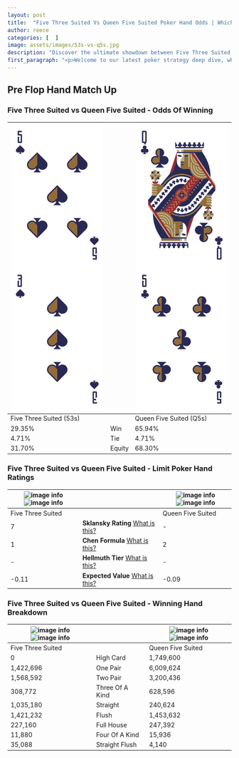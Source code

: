 ```yaml
---
layout: post
title:  "Five Three Suited Vs Queen Five Suited Poker Hand Odds | Which Is The Better Hand In Poker? A Complete Guide"
author: reece
categories: [  ]
image: assets/images/53s-vs-q5s.jpg
description: "Discover the ultimate showdown between Five Three Suited and Queen Five Suited in poker! Uncover the odds, strategies, and scenarios where one hand triumphs over the other. Get ready to up your poker game with this thrilling analysis."
first_paragraph: "<p>Welcome to our latest poker strategy deep dive, where we're pitting two distinct hands against each other in a high-stakes showdown: Five Three Suited vs Queen Five Suited.</p><p>In the dynamic world of poker, every decision counts, and knowing which hand holds the upper hand is key to your success at the table.</p><p>In this article, we'll dissect these two hands, explore the scenarios where one dominates the other, and equip you with the knowledge to make strategic choices that can tip the odds in your favor.</p><p>Get ready to unravel the intriguing dynamics of these poker hands and elevate your game to new heights.</p>"
---
```




[comment]: # (sp0)

## Pre Flop Hand Match Up

<div class="table hand-ratings" markdown="1"> 



### Five Three Suited vs Queen Five Suited - Odds Of Winning


    
| ![image info](assets/images/hand1/5.png) ![image info](assets/images/hand1/3.png) |  | ![image info](assets/images/hand2/q.png) ![image info](assets/images/hand2/5.png) |
| -------- | -------- | -------- |
| Five Three Suited (53s) |  | Queen Five Suited (Q5s) |
| 29.35% | Win | 65.94% |
| 4.71% | Tie | 4.71% |
| 31.70% | Equity | 68.30% |




[comment]: # (sp1)



### Five Three Suited vs Queen Five Suited - Limit Poker Hand Ratings


    
| ![image info](https://www.riverpairs.com/assets/images/hand1/5.png) ![image info](https://www.riverpairs.com/assets/images/hand1/3.png) |  | ![image info](https://www.riverpairs.com/assets/images/hand2/q.png) ![image info](https://www.riverpairs.com/assets/images/hand2/5.png) |
| -------- | -------- | -------- |
| Five Three Suited |  | Queen Five Suited |
| 7 | **Sklansky Rating** [What is this?](/sklansky-rating-explained) | - |
| 1 | **Chen Formula** [What is this?](/chen-formula-explained) | 2 |
| - | **Hellmuth Tier** [What is this?](/Hellmuth-tier-explained) | - |
| -0.11 | **Expected Value** [What is this?](/expected-value-explained) | -0.09 |




[comment]: # (sp2)



### Five Three Suited vs Queen Five Suited - Winning Hand Breakdown


    
| ![image info](https://www.riverpairs.com/assets/images/hand1/5.png) ![image info](https://www.riverpairs.com/assets/images/hand1/3.png) |  | ![image info](https://www.riverpairs.com/assets/images/hand2/q.png) ![image info](https://www.riverpairs.com/assets/images/hand2/5.png) |
| -------- | -------- | -------- |
| Five Three Suited |  | Queen Five Suited |
| 0 | High Card | 1,749,600 |
| 1,422,696 | One Pair | 6,009,624 |
| 1,568,592 | Two Pair | 3,200,436 |
| 308,772 | Three Of A Kind | 628,596 |
| 1,035,180 | Straight | 240,624 |
| 1,421,232 | Flush | 1,453,632 |
| 227,160 | Full House | 247,392 |
| 11,880 | Four Of A Kind | 15,936 |
| 35,088 | Straight Flush | 4,140 |




[comment]: # (sp3)



</div>

[comment]: # (sp4)



[comment]: # (sp5)

